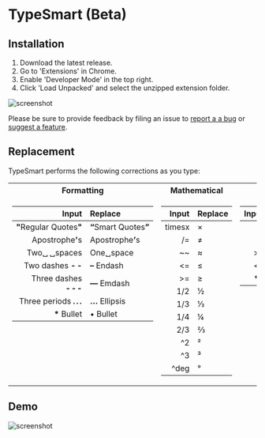 # TypeSmart (Beta)

## Installation

1. Download the latest release.
2. Go to 'Extensions' in Chrome.
3. Enable 'Developer Mode' in the top right.
4. Click 'Load Unpacked' and select the unzipped extension folder.

![screenshot](https://camo.githubusercontent.com/edc65aa854e00ac2021a8bda200bc7b606a6ed14/68747470733a2f2f692e696d6775722e636f6d2f786463686451612e706e67)

Please be sure to provide feedback by filing an issue to [report a a bug](https://github.com/round/TypeSmart-beta/issues/new?labels=bug&template=bug.md) or [suggest a feature](https://github.com/round/TypeSmart-beta/issues/new?labels=feature&template=feature.md).

## Replacement

TypeSmart performs the following corrections as you type:

<table>
<tr>
  <th>Formatting</th>
  <th>Mathematical</th>
  <th>Symbols</th>
  <th>Letters</th>
</tr>
  
<tr><td valign='top'>

Input|Replace
-:|:-
<strong>"</strong>Regular&nbsp;Quotes<strong>"</strong>|<strong>&ldquo;</strong>Smart&nbsp;Quotes<strong>&rdquo;</strong>
Apostrophe<strong>'</strong>s|Apostrophe<strong>&rsquo;</strong>s
Two&blank;&thinsp;&blank;spaces|One&blank;space
Two dashes **-&thinsp;-**|**&ndash;** Endash
Three dashes **-&hairsp;-&hairsp;-**|**&mdash;** Emdash
Three periods ***.&thinsp;.&thinsp;.***|**&hellip;** Ellipsis
|__*__ Bullet|&bull; Bullet



</td><td valign='top'>

Input|Replace
-:|:-
timesx|&times;
/=|&ne;
~~ |&asymp;
<=|&le;
|>=|&ge;
1/2|&frac12;
1/3|&frac13;
1/4|&frac14;
2/3|&frac23;
^2|&sup2;
^3|&sup3;
^deg|&deg;

</td><td valign='top'>

Input|Replace
-:|:-
->|&rarr;
<-|&larr;
|>>|&raquo;
<<|&laquo;
|**|✱|

</td><td valign='top'>

Input|Replace
-:|:-
numero|&numero;
c/o|&incare;
_a|𝑎
_b|𝑏
_c|𝑐
_x|𝑥
_y|𝑦
_z|𝑧
^tm|&trade;
(r)|&reg;
(r)|&copy;

</td></tr></table>

## Demo

![screenshot](https://giant.gfycat.com/FamousDirtyBasenji.gif)
